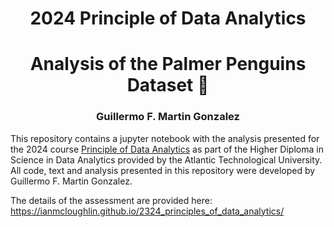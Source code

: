 <h1 align=center><b>2024 Principle of Data Analytics</b></h1>
<h1 align=center>Analysis of the Palmer Penguins Dataset 🐧</h1>
<h3 align=center>Guillermo F. Martin Gonzalez</h3>

This repository contains a  jupyter notebook with the analysis presented for the 2024 course <u>Principle of Data Analytics</u> as part of the Higher Diploma in Science in Data Analytics provided by the Atlantic Technological University. All code, text and analysis presented in this repository were developed by Guillermo F. Martin Gonzalez. 

The details of the assessment are provided here: https://ianmcloughlin.github.io/2324_principles_of_data_analytics/
